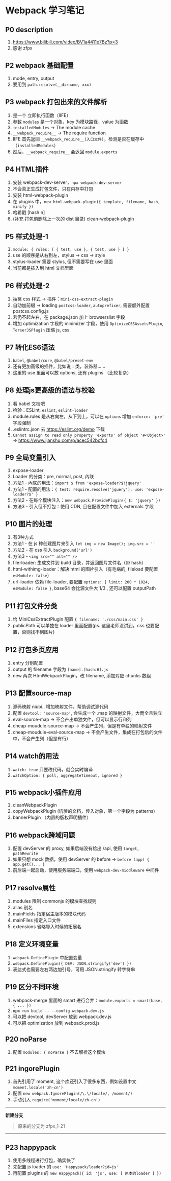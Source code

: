 # Webpack 学习笔记

## P0 description
1. https://www.bilibili.com/video/BV1a4411e7Bz?p=3
2. 感谢 zfpx

## P2 webpack 基础配置
1. mode, entry, output
2. 要用到 `path.resolve(__dirname, xxx)`

## P3 webpack 打包出来的文件解析
1. 是一个 立即执行函数（IIFE）
2. 参数 `modules` 是一个对象，key 为模块路径，value 为函数
3. `installedModules` -> The module cache
4. `__webpack_require__` -> The require function
5. IIFE 首先返回 `__webpack_require__(入口文件)`，检测是否在缓存中（`installedModules`）
6. 然后，`__webpack_require__` 会返回 `module.exports`

## P4 HTML插件
1. 安装 webpack-dev-server，`npx webpack-dev-server`
2. 不会真正生成打包文件，只在内存中打包
3. 安装 html-webpack-plugin
4. 在 plugins 中，`new html-webpack-plugin({ template, filename, hash, minify })`
5. 哈希戳 [hash:n]
6. (补充 打包前删除上一次的 dist 目录) clean-webpack-plugin

## P5 样式处理-1
1. `module: { rules: [ { test, use }, { test, use } ] }`
2. use 的顺序是从右到左，stylus -> css -> style
3. stylus-loader 需要 stylus, 但不需要写在 use 里面
4. 当前都是插入到 html 文档里面

## P6 样式处理-2
1. 抽离 css 样式 -> 插件：`mini-css-extract-plugin`
2. 自动加前缀 -> loading `postcss-loader`, `autoprefixer`, 需要额外配置 postcss.config.js
3. 若仍不起左右，在 package.json 加上 browserslist 字段
4. 增加 optimization 字段的 minimizer 字段，使用 `OptimizeCSSAssetsPlugin`, `TerserJSPlugin` 压缩 js, css

## P7 转化ES6语法
1. `babel`, `@babel/core`, `@babel/preset-env`
2. 还有更加高级的插件，比如说：类，装饰器……
3. 这里的 use 里面可以放 options, 还有 plugins （比较复杂）

## P8 处理js更高级的语法与校验
1. 看 babel 文档吧
2. 检验：ESLint, `eslint`, `eslint-loader`
3. module.rules 是从右向左，从下到上，可以在 `options` 增加 `enforce: 'pre'` 字段强制
4. .eslintrc.json 去 https://eslint.org/demo 下载
5. `Cannot assign to read only property 'exports' of object '#<Object>'` -> 
https://www.jianshu.com/p/acec542bcfc4

## P9 全局变量引入
1. expose-loader
2. Loader 的分类：pre, normal, post, 內联
3. 方法1 - 內联的用法：`import $ from 'expose-loader?$!jquery'`
4. 方法1 - 配置的用法：`{ test: require.resolve('jquery'), use: 'expose-loader?$' }`
5. 方法2 - 在每个模块注入：`new webpack.ProvidePlugin({ $: 'jquery' })`
6. 方法3 - 引入但不打包：使用 CDN, 且在配置文件中加入 externals 字段

## P10 图片的处理
1. 有3种方式
2. 方法1 - 在 js 种创建图片来引入 `let img = new Image(); img.src = ''`
3. 方法2 - 在 css 引入 `background('url')`
4. 方法3 - `<img src="" alt="" />`
5. file-loader: 生成文件到 build 目录，并返回图片文件名（带 hash）
6. html-withimg-loader：解决 html 的图片引入（有毛病的, fileload 要配置 `esModule: false`）
7. url-loader 依赖 file-loader, 要配置 `options: { limit: 200 * 1024, esModule: false }`, base64 会比源文件大 1/3 , 还可以配置 outputPath

## P11 打包文件分类
1. 给 MiniCssExtractPlugin 配置 `{ filename: './css/main.css' }`
2. publicPath 可以单独在 loader 里面配置(ps. 这里老师没讲到，css 也要配置，否则找不到图片)

## P12 打包多页应用
1. entry 分别配置
2. output 的 filename 字段为 `[name].[hash:6].js`
3. new 两次 HtmlWebpackPlugin，改 filename, 添加对应 chunks 数组

## P13 配置source-map
1. 源码映射 niubi.. 增加映射文件，帮助调试源代码
2. 配置 `devtool: 'source-map'`, 会生成一个 .map 的映射文件，大而全且独立
3. eval-source-map -> 不会产出单独文件，但可以显示行和列
4. cheap-moudule-source-map -> 不会产生列，但是有单独的映射文件
5. cheap-moudule-eval-source-map -> 不会产生文件，集成在打包后的文件中，不会产生列（但是有行）

## P14 watch的用法
1. `watch: true` 只要改代码，就会实时编译
2. `watchOption: { poll, aggregateTimeout, ignored }`

## P15 webpack小插件应用
1. cleanWebpackPlugin
2. copyWebpackPlugin (坑爹的文档，传入对象，第一个字段为 patterns)
3. bannerPlugin （内置的版权声明插件）

## P16 webpack跨域问题
1. 配置 devServer 的 proxy, 如果后端没有给出 /api, 使用 `target, pathRewrite`
2. 如果只想 mock 数据，使用 devServer 的 before -> `before (app) { app.get()... }`
3. 前后端一起启动，使用服务端端口，使用 `webpack-dev-middleware` 中间件

## P17 resolve属性
1. modules 限制 commonjs 的模块查找规则
2. alias 别名
3. mainFields 指定宿主版本的模块代码
4. mainFiles 指定入口文件
5. extensions 省略导入时候的拓展名

## P18 定义环境变量
1. `webpack.DefinePlugin` 中配置变量
2. `webpack.DefinePlugin({ DEV: JSON.stringify('dev') })`
3. 表达式也需要左右两边加引号，可用 JSON.stringify 转字符串

## P19 区分不同环境
1. webpack-merge 里面的 smart 进行合并：`module.exports = smart(base, { ... })`
2. `npm run build -- --config webpack.dev.js`
3. 可以把 devtool, devServer 放到 webpack.dev.js
4. 可以把 optimization 放到 webpack.prod.js

## P20 noParse
1. 配置 `modules: { noParse }` 不去解析这个模块

## P21 ingorePlugin
1. 首先引用了 moment, 这个库还引入了很多东西，例如设置中文 `moment.locale('zh-cn')`
2. 配置 `new webpack.IgnorePlugin(/\.\/locale/, /moment/)`
3. 手动引入 `require('moment/locale/zh-cn')`

****
**新建分支**
> 原来的分支为 zfpx_1-21
****

## P23 happypack
1. 使用多线程进行打包，确实快了
2. 先配置 js loader 的 `use: 'Happypack/loader?id=js'`
3. 再配置 plugins 的 `new Happypack({ id: 'js', use: [ 原本的loader ] })`
